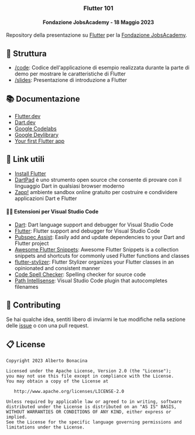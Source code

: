 <div align="center">
  <h3>Flutter 101</h3>
  <h4>Fondazione JobsAcademy - 18 Maggio 2023</h4>
</div>

Repository della presentazione su [Flutter](https://flutter.dev/) per la [Fondazione JobsAcademy](https://jac-its.it/).

## 🧬 Struttura

* [/code](/code/flutter_jac/): Codice dell'applicazione di esempio realizzata durante la parte di demo per mostrare le caratteristiche di Flutter
* [/slides](/slides/): Presentazione di introduzione a Flutter

## 📚 Documentazione

* [Flutter.dev](https://flutter.dev/)
* [Dart.dev](https://dart.dev/)
* [Google Codelabs](https://codelabs.developers.google.com/?product=flutter)
* [Google Devlibrary](https://devlibrary.withgoogle.com/products/flutter?sort=updated)
* [Your first Flutter app](https://codelabs.developers.google.com/codelabs/flutter-codelab-first#0)

## 🔗 Link utili

* [Install Flutter](https://docs.flutter.dev/get-started/install)
* [DartPad](https://www.dartpad.dev/) è uno strumento open source che consente di provare con il linguaggio Dart in qualsiasi browser moderno
* [Zapp!](https://zapp.run/) ambiente sandbox online gratuito per costruire e condividere applicazioni Dart e Flutter

#### 🧑‍💻 Estensioni per Visual Studio Code

* [Dart](https://marketplace.visualstudio.com/items?itemName=Dart-Code.dart-code): Dart language support and debugger for Visual Studio Code
* [Flutter](https://marketplace.visualstudio.com/items?itemName=Dart-Code.flutter): Flutter support and debugger for Visual Studio Code
* [Pubspec Assist](https://marketplace.visualstudio.com/items?itemName=jeroen-meijer.pubspec-assist): Easily add and update dependencies to your Dart and Flutter project
* [Awesome Flutter Snippets](https://marketplace.visualstudio.com/items?itemName=Nash.awesome-flutter-snippets): Awesome Flutter Snippets is a collection snippets and shortcuts for commonly used Flutter functions and classes
* [flutter-stylizer](https://marketplace.visualstudio.com/items?itemName=gmlewis-vscode.flutter-stylizer): Flutter Stylizer organizes your Flutter classes in an opinionated and consistent manner
* [Code Spell Checker](https://marketplace.visualstudio.com/items?itemName=streetsidesoftware.code-spell-checker): Spelling checker for source code
* [Path Intellisense](https://marketplace.visualstudio.com/items?itemName=christian-kohler.path-intellisense): Visual Studio Code plugin that autocompletes filenames

## 💎 Contributing

Se hai qualche idea, sentiti libero di inviarmi le tue modifiche nella sezione delle [issue](https://github.com/polilluminato/presentazione-flutter-jac-2023/issues) o con una pull request.

## 📋 License

```
Copyright 2023 Alberto Bonacina

Licensed under the Apache License, Version 2.0 (the "License");
you may not use this file except in compliance with the License.
You may obtain a copy of the License at

   http://www.apache.org/licenses/LICENSE-2.0

Unless required by applicable law or agreed to in writing, software
distributed under the License is distributed on an "AS IS" BASIS,
WITHOUT WARRANTIES OR CONDITIONS OF ANY KIND, either express or implied.
See the License for the specific language governing permissions and
limitations under the License.
```